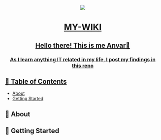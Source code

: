 <p align="center">
  <a href="" rel="noopener">
 <img src="https://i.ibb.co/XsQZ6tL/7d793d27-5017-41b2-b75d-c6669b368725-2.png" align="center">
</p>

<h1 align="center">MY-WIKI</h1>
<h2 align="center">Hello there! This is me Anvar👋</h2> 
<h3 align="center">As I learn anything IT related in my life, I post my findings in this repo</h3>

## 📝 Table of Contents

- [About](#about)
- [Getting Started](#getting_started)


## 🧐 About <a name = "about"></a>


## 🏁 Getting Started <a name = "getting_started"></a>

